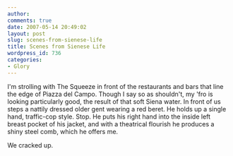 ```yaml
---
author:
comments: true
date: 2007-05-14 20:49:02
layout: post
slug: scenes-from-sienese-life
title: Scenes from Sienese Life
wordpress_id: 736
categories:
- Glory
---
```


I'm strolling with The Squeeze in front of the restaurants and bars that line the edge of Piazza del Campo. Though I say so as shouldn't, my 'fro is looking particularly good, the result of that soft Siena water. In front of us steps a nattily dressed older gent wearing a red beret. He holds up a single hand, traffic-cop style. Stop. He puts his right hand into the inside left breast pocket of his jacket, and with a theatrical flourish he produces a shiny steel comb, which he offers me.

We cracked up.

